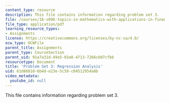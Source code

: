 ```yaml
---
content_type: resource
description: This file contains information regarding problem set 3.
file: /courses/18-s096-topics-in-mathematics-with-applications-in-finance-fall-2013/61d868106b4de23e5c59c04512954a8b_MIT18_S096F13_pset3.pdf
file_type: application/pdf
learning_resource_types:
- Assignments
license: https://creativecommons.org/licenses/by-nc-sa/4.0/
ocw_type: OCWFile
parent_title: Assignments
parent_type: CourseSection
parent_uid: 91a7a31d-49e5-03a8-4713-7266cb07cfbb
resourcetype: Document
title: 'Problem Set 3: Regression Analysis'
uid: 61d86810-6b4d-e23e-5c59-c04512954a8b
video_metadata:
  youtube_id: null
---
```

This file contains information regarding problem set 3.